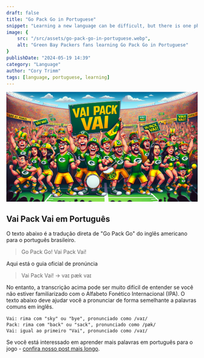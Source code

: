 ```yaml
---
draft: false
title: "Go Pack Go in Portuguese"
snippet: "Learning a new language can be difficult, but there is one phrase you should know before the NFL in Sao Paulo game"
image: {
    src: "/src/assets/go-pack-go-in-portuguese.webp",
    alt: "Green Bay Packers fans learning Go Pack Go in Portuguese"
}
publishDate: "2024-05-19 14:39"
category: "Language"
author: "Cory Trimm"
tags: [language, portuguese, learning]
---
```


![Foto de um grupo de torcedores dos Packers torcendo Vai Pack Vai gerada por IA](../../assets/go-pack-go-in-portuguese.webp)

## Vai Pack Vai em Português

O texto abaixo é a tradução direta de "Go Pack Go" do inglês americano para o português brasileiro.

> Go Pack Go!
> Vai Pack Vai!

Aqui está o guia oficial de pronúncia
> Vai Pack Vai! → vaɪ pæk vaɪ

No entanto, a transcrição acima pode ser muito difícil de entender se você não estiver familiarizado com o Alfabeto Fonético Internacional (IPA). O texto abaixo deve ajudar você a pronunciar de forma semelhante a palavras comuns em inglês.

```
Vai: rima com "sky" ou "bye", pronunciado como /vaɪ/
Pack: rima com "back" ou "sack", pronunciado como /pæk/
Vai: igual ao primeiro "Vai", pronunciado como /vaɪ/
```

Se você está interessado em aprender mais palavras em português para o jogo - [confira nosso post mais longo](/blog/brazilian-portuguese-phrases-for-americans).
